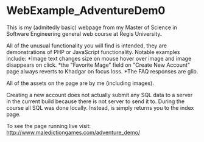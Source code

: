 # WebExample_AdventureDem0

This is my (admitedly basic) webpage from my Master of Science in Software Engineering general web course at Regis University.

All of the unusual functionality you will find is intended, they are demonstrations of PHP or JavaScript functionality.
Notable examples include:
*Image text changes size on mouse hover over image and image disappears on click.
*the "Favorite Mage" field on "Create New Account" page always reverts to Khadgar on focus loss.
*The FAQ responses are glib.

All of the assets on the page are by me (including images).

Creating a new account does not actually submit any SQL data to a server in the current build because there is not server to 
send it to. During the course all SQL was done locally. Instead, is simply returns you to the index page.

To see the page running live visit: http://www.maledictiongames.com/adventure_demo/
